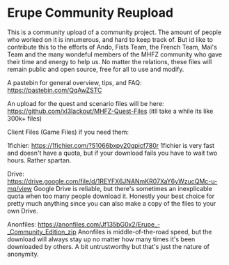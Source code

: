 # Erupe Community Reupload
 This is a community upload of a community project. The amount of people who worked on it is innumerous, and hard to keep track of. But id like to contribute this to the efforts of Ando, Fists Team, the French Team, Mai's Team and the many wondeful members of the MHFZ community who gave their time and energy to help us. No matter the relations, these files will remain public and open source, free for all to use and modify. 


A pastebin for general overview, tips, and FAQ: https://pastebin.com/QqAwZSTC

An upload for the quest and scenario files will be here: https://github.com/xl3lackout/MHFZ-Quest-Files
(itll take a while its like 300k+ files)

Client Files (Game Files) if you need them:

1fichier: https://1fichier.com/?51066bxpv20gpicf780r
1fichier is very fast and doesn't have a quota, but if your download fails you have to wait two hours. Rather spartan.
 
Drive: https://drive.google.com/file/d/1REYFX6JNANmKR07XaY6yWzucQMc-u-mq/view
Google Drive is reliable, but there's sometimes an inexplicable quota when too many people download it. Honestly your best choice for pretty much anything since you can also make a copy of the files to your own Drive.
 
Anonfiles: https://anonfiles.com/Jf135bG0x2/Erupe_-_Community_Edition_zip
Anonfiles is middle-of-the-road speed, but the download will always stay up no matter how many times it's been downloaded by others. A bit untrustworthy but that's just the nature of anonymity.

